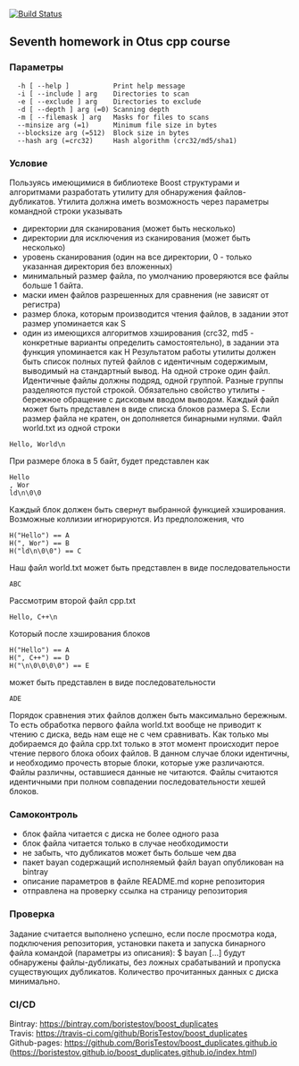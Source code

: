 [![Build Status](https://travis-ci.com/BorisTestov/boost_duplicates.svg?branch=master)](https://travis-ci.com/BorisTestov/boost_duplicates)

## Seventh homework in Otus cpp course

### Параметры
```
  -h [ --help ]           Print help message
  -i [ --include ] arg    Directories to scan
  -e [ --exclude ] arg    Directories to exclude
  -d [ --depth ] arg (=0) Scanning depth
  -m [ --filemask ] arg   Masks for files to scans
  --minsize arg (=1)      Minimum file size in bytes
  --blocksize arg (=512)  Block size in bytes
  --hash arg (=crc32)     Hash algorithm (crc32/md5/sha1)
```

### Условие
Пользуясь имеющимися в библиотеке Boost структурами и алгоритмами
разработать утилиту для обнаружения файлов-дубликатов.
Утилита должна иметь возможность через параметры командной строки
указывать
* директории для сканирования (может быть несколько)
* директории для исключения из сканирования (может быть несколько)
* уровень сканирования (один на все директории, 0 - только указанная
директория без вложенных)
* минимальный размер файла, по умолчанию проверяются все файлы
больше 1 байта.
* маски имен файлов разрешенных для сравнения (не зависят от
регистра)
* размер блока, которым производится чтения файлов, в задании этот
размер упоминается как S
* один из имеющихся алгоритмов хэширования (crc32, md5 -
конкретные варианты определить самостоятельно), в задании
эта функция упоминается как H
Результатом работы утилиты должен быть список полных путей файлов
с идентичным содержимым, выводимый на стандартный вывод. На одной
строке один файл. Идентичные файлы должны подряд, одной группой.
Разные группы разделяются пустой строкой.
Обязательно свойство утилиты - бережное обращение с дисковым вводом
выводом. Каждый файл может быть представлен в виде списка блоков
размера S. Если размер файла не кратен, он дополняется бинарными
нулями.
Файл world.txt из одной строки
```
Hello, World\n
```
При размере блока в 5 байт, будет представлен как
```
Hello
, Wor
ld\n\0\0
```
Каждый блок должен быть свернут выбранной функцией хэширования.
Возможные коллизии игнорируются. Из предположения, что
```
H("Hello") == A
H(", Wor") == B
H("ld\n\0\0") == C
```
Наш файл world.txt может быть представлен в виде последовательности
```
ABC
```
Рассмотрим второй файл cpp.txt
```
Hello, C++\n
```
Который после хэширования блоков
```
H("Hello") == A
H(", C++") == D
H("\n\0\0\0\0") == E
```
может быть представлен в виде последовательности
```
ADE
```
Порядок сравнения этих файлов должен быть максимально бережным. То
есть обработка первого файла world.txt вообще не приводит к чтению с
диска, ведь нам еще не с чем сравнивать. Как только мы добираемся до
файла cpp.txt только в этот момент происходит перое чтение первого блока
обоих файлов. В данном случае блоки идентичны, и необходимо прочесть
вторые блоки, которые уже различаются. Файлы различны, оставшиеся
данные не читаются.
Файлы считаются идентичными при полном совпадении последовательности
хешей блоков.

### Самоконтроль
* блок файла читается с диска не более одного раза
* блок файла читается только в случае необходимости
* не забыть, что дубликатов может быть больше чем два
* пакет bayan содержащий исполняемый файл bayan опубликован на
bintray
* описание параметров в файле README.md корне репозитория
* отправлена на проверку ссылка на страницу репозитория

### Проверка
Задание считается выполнено успешно, если после просмотра кода,
подключения репозитория, установки пакета и запуска бинарного файла
командой (параметры из описания):
$ bayan [...]
будут обнаружены файлы-дубликаты, без ложных срабатываний и
пропуска существующих дубликатов.
Количество прочитанных данных с диска минимально.

### CI/CD
Bintray: https://bintray.com/boristestov/boost_duplicates <br>
Travis: https://travis-ci.com/github/BorisTestov/boost_duplicates <br>
Github-pages: https://github.com/BorisTestov/boost_duplicates.github.io (https://boristestov.github.io/boost_duplicates.github.io/index.html)
